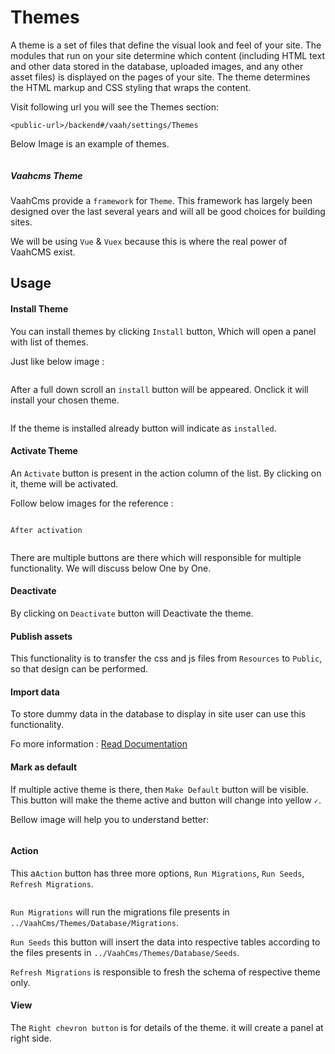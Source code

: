 # Themes

A theme is a set of files that define the visual look and feel of your site. The modules that run on your site determine which content (including HTML text and other data stored in the database, uploaded images, and any other asset files) is displayed on the pages of your site. The theme determines the HTML markup and CSS styling that wraps the content.



Visit following url you will see the Themes section:
```http request
<public-url>/backend#/vaah/settings/Themes
```
Below Image is an example of themes.

<img :src="$withBase('/images/1.x-themes-1.png')">



##### Vaahcms Theme

VaahCms provide a `framework` for `Theme`. This framework has largely been designed over the last several years and will all be good choices for building sites.

We will be using `Vue` & `Vuex` because this is where the real power of VaahCMS exist.

## Usage

#### Install Theme

You can install themes by clicking `Install` button, Which will open a panel with list of themes.

Just like below image :

<img :src="$withBase('/images/1.x-themes-2.png')">

After a full down scroll an `install` button will be appeared. Onclick it will install your chosen theme.

<img :src="$withBase('/images/1.x-themes-3.png')">

If the theme is installed already button will indicate as `installed`.

#### Activate Theme

An `Activate` button is present in the action column of the list. By clicking on it, theme will be activated.

Follow below images for the reference :

<img :src="$withBase('/images/1.x-themes-4.png')">

`After activation`

<img :src="$withBase('/images/1.x-themes-5.png')">

There are multiple buttons are there which will responsible for multiple functionality.
We will discuss below One by One.

#### Deactivate

By clicking on `Deactivate` button will Deactivate the theme.

#### Publish assets

This functionality is to transfer the css and js files from `Resources` to `Public`, so that design can be performed.

#### Import data

To store dummy data in the database to display in site user can use this functionality.

Fo more information : [Read Documentation](/vaahcms-2/backend/theme/import-data.md)

#### Mark as default

If multiple active theme is there, then `Make Default` button will be visible.
This button will make the theme active and button will change into yellow `✓`.

Bellow image will help you to understand better:

<img :src="$withBase('/images/1.x-themes-6.png')">

#### Action

This a`Action` button has three more options, `Run Migrations`, `Run Seeds`, `Refresh Migrations`.

<img :src="$withBase('/images/1.x-themes-7.png')">

`Run Migrations` will run the migrations file presents in `../VaahCms/Themes/Database/Migrations`.

`Run Seeds` this button will insert the data into respective tables according to the files presents in `../VaahCms/Themes/Database/Seeds`.

`Refresh Migrations` is responsible to fresh the schema of respective theme only.

#### View

The `Right chevron button` is for details of the theme. it will create a panel at right side.

<img :src="$withBase('/images/1.x-themes-8.png')">
